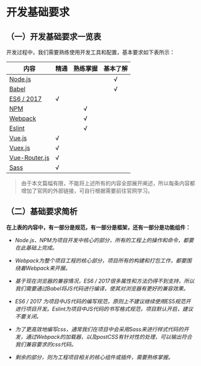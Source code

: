 # 开发基础要求

## （一）开发基础要求一览表

开发过程中，我们需要熟练使用开发工具和配置，基本要求如下表所示：

| 内容 | 精通 | 熟练掌握 | 基本了解 |
|--------|------|:------:|:------:|
| [Node.js](http://nodejs.cn/api/) | | | √ |
| [Babel](http://babeljs.io) | | | √ |
| [ES6 / 2017](http://es6.ruanyifeng.com) | √ | | |
| [NPM](https://www.npmjs.com) | | √ | |
| [Webpack](https://doc.webpack-china.org/configuration/) | | √ | |
| [Eslint](https://eslint.org) | | √ | |
| [Vue.js](https://cn.vuejs.org/v2/guide/) | √ | | |
| [Vuex.js](https://vuex.vuejs.org/zh-cn/) | √ | | |
| [Vue-Router.js](https://router.vuejs.org/zh-cn/) | √ | | |
| [Sass](https://www.sass.hk) | √ | | | |


> 由于本文篇幅有限，不能将上述所有的内容全部展开阐述，所以每条内容都增加了官网的外部链接，可自行根据需要前往官网学习。

## （二）基础要求简析

**在上表的内容中，有一部分是规范，有一部分是框架，还有一部分是功能组件：**

- *Node.js、NPM为项目开发中核心的部分，所有的工程上的操作和命令，都要在此基础上完成。*

- *Webpack为整个项目工程的核心部分，项目所有的构建和打包工作，都要围绕着Webpack来开展。*

- *基于现在浏览器的兼容情况，ES6 / 2017很多属性和方法仍得不到支持，所以我们需要通过Babel将JS代码进行编译，使其对浏览器有更好的兼容效果。*

- *ES6 / 2017 为项目中JS代码的编写规范，原则上不建议继续使用ES5规范开进行项目开发。Eslint为项目中JS代码的书写格式规范，项目默认开启，建议不要关闭。*

- *为了更高效地编写css，通常我们在项目中会采用Sass来进行样式代码的开发，通过Webpack的加载器，以及postCSS有针对性的处理，可以输出符合我们兼容要求的css代码。*

- *剩余的部分，则为工程项目相关的核心组件或插件，需要熟练掌握。*